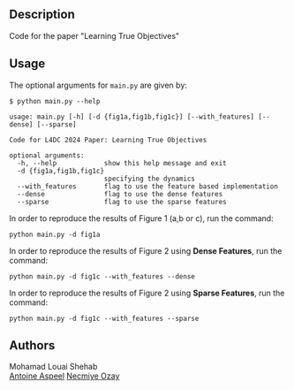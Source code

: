 ## Description

Code for the paper "Learning True Objectives"

## Usage
The optional arguments for  `main.py` are given by:

```console
$ python main.py --help

usage: main.py [-h] [-d {fig1a,fig1b,fig1c}] [--with_features] [--dense] [--sparse]

Code for L4DC 2024 Paper: Learning True Objectives

optional arguments:
  -h, --help            show this help message and exit
  -d {fig1a,fig1b,fig1c}
                        specifying the dynamics
  --with_features       flag to use the feature based implementation
  --dense               flag to use the dense features
  --sparse              flag to use the sparse features
```

In order to reproduce the results of Figure 1 (a,b or c), run the command:

```console 
python main.py -d fig1a 
```

In order to reproduce the results of Figure 2 using **Dense Features**, run the command:

```console 
python main.py -d fig1c --with_features --dense
```

In order to reproduce the results of Figure 2 using **Sparse Features**, run the command:

```console 
python main.py -d fig1c --with_features --sparse
```


## Authors

Mohamad Louai Shehab  
[Antoine Aspeel](https://aaspeel.github.io/) 
[Necmiye Ozay](https://web.eecs.umich.edu/~necmiye/)
